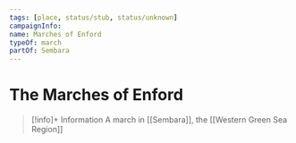 ```yaml
---
tags: [place, status/stub, status/unknown]
campaignInfo:
name: Marches of Enford
typeOf: march
partOf: Sembara
---
```

# The Marches of Enford
>[!info]+ Information
> A march in [[Sembara]], the [[Western Green Sea Region]]

